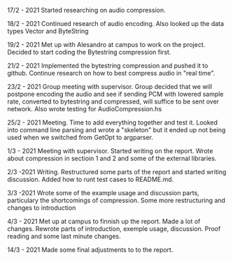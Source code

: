 17/2 - 2021
Started researching on audio compression.

18/2 - 2021
Continued research of audio encoding. Also looked up the data types Vector and ByteString

19/2 - 2021
Met up with Alesandro at campus to work on the project. Decided to start coding the Bytestring compression first.

21/2 - 2021
Implemented the bytestring compression and pushed it to github. Continue research on how to best compress audio in "real time".

23/2 - 2021
Group meeting with supervisor. Group decided that we will postpone encoding the audio and see if sending PCM with lowered sample rate,
converted to bytestring and compressed, will suffice to be sent over network.
Also wrote testing for AudioCompression.hs

25/2 - 2021
Meeting. Time to add everything together and test it.
Looked into command line parsing and wrote a "skeleton" but it ended up not being used when we switched from GetOpt to argparser.

1/3 - 2021
Meeting with supervisor. Started writing on the report. Wrote about compression in sectioin 1 and 2 and some of the external libraries.

2/3 -2021
Writing. Restructured some parts of the report and started writing discussion. Added how to runt test cases to README.md.

3/3 -2021
Wrote some of the example usage and discussion parts, particulary the shortcomings of compression. Some more restructuring and changes to introduction

4/3 - 2021
Met up at campus to finnish up the report. Made a lot of changes. Rewrote parts of introduction, exemple usage, discussion. Proof reading and some last minute changes.

14/3 - 2021
Made some final adjustments to to the report.
